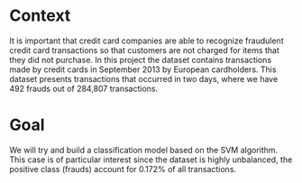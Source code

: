 # Context

It is important that credit card companies are able to recognize fraudulent credit card transactions so that customers are not charged for items that they did not purchase. In this project the dataset contains transactions made by credit cards in September 2013 by European cardholders.
This dataset presents transactions that occurred in two days, where we have 492 frauds out of 284,807 transactions.
# Goal

We will try and build a classification model based on the SVM algorithm. This case is of particular interest since the dataset is highly unbalanced, the positive class (frauds) account for 0.172% of all transactions.